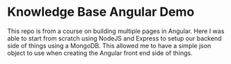 # Knowledge Base Angular Demo

This repo is from a course on building multiple pages in Angular.  Here I was
able to start from scratch using NodeJS and Express to setup our backend side of
things using a MongoDB.  This allowed me to have a simple json object to use
when creating the Angular front end side of things.

